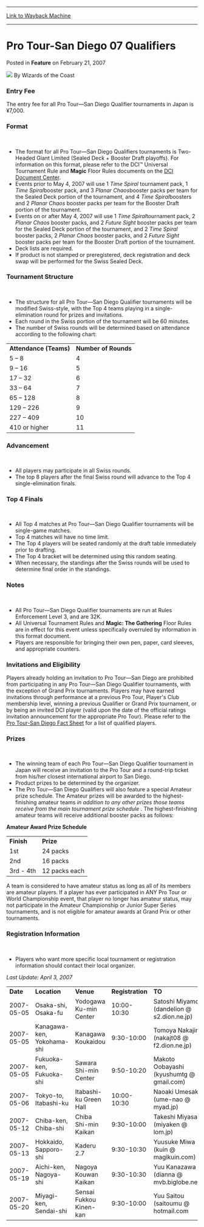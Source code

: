 
---
[Link to Wayback Machine](https://web.archive.org/web/20211027202320/https://magic.wizards.com/en/articles/archive/feature/pro-tour-san-diego-07-qualifiers-2007-02-21)

[_metadata_:wayback_url]:- "https://magic.wizards.com/en/articles/archive/feature/pro-tour-san-diego-07-qualifiers-2007-02-21"
[_metadata_:wayback_raw_url]:- "https://web.archive.org/web/20211027202320id_/https://magic.wizards.com/en/articles/archive/feature/pro-tour-san-diego-07-qualifiers-2007-02-21"
[_metadata_:wayback_capture_timestamp]:- "2021-10-27 20:23:20+00:00"
[_metadata_:description]:- "Entry Fee The entry fee for all Pro Tour—San Diego Qualifier tournaments in Japan is ¥7,000. Format The format for all Pro Tour—San Diego Qualifiers tournaments is Two-Headed Giant Limited (Sealed Deck + Booster Draft playoffs). For information on this format, please refer to the DCI™ Universal Tournament Rule and Magic Floor Rules documents on the DCI Document Center."
[_metadata_:generator]:- "Drupal 7 (http://drupal.org)"
---


Pro Tour-San Diego 07 Qualifiers
================================



 Posted in **Feature**
 on February 21, 2007 






![](https://media.magic.wizards.com/styles/auth_small/public/images/person/wizards_author.jpg)
By Wizards of the Coast












### Entry Fee


The entry fee for all Pro Tour—San Diego Qualifier tournaments in Japan is ¥7,000.


### Format


 


* The format for all Pro Tour—San Diego Qualifiers tournaments is Two-Headed Giant Limited (Sealed Deck + Booster Draft playoffs). For information on this format, please refer to the DCI™ Universal Tournament Rule and **Magic** Floor Rules documents on the [DCI Document Center](http://www.thedci.com/docs).
* Events prior to May 4, 2007 will use 1 *Time Spiral* tournament pack, 1 *Time Spiral*booster pack, and 3 *Planar Chaos*booster packs per team for the Sealed Deck portion of the tournament, and 4 *Time Spiral*boosters and 2 *Planar Chaos* booster packs per team for the Booster Draft portion of the tournament.
* Events on or after May 4, 2007 will use 1 *Time Spiral*tournament pack, 2 *Planar Chaos* booster packs, and 2 *Future Sight* booster packs per team for the Sealed Deck portion of the tournament, and 2 *Time Spiral* booster packs, 2 *Planar Chaos* booster packs, and 2 *Future Sight* booster packs per team for the Booster Draft portion of the tournament.
* Deck lists are required.
* If product is not stamped or preregistered, deck registration and deck swap will be performed for the Swiss Sealed Deck.

### Tournament Structure


 


* The structure for all Pro Tour—San Diego Qualifier tournaments will be modified Swiss-style, with the Top 4 teams playing in a single-elimination round for prizes and invitations.
* Each round in the Swiss portion of the tournament will be 60 minutes.
* The number of Swiss rounds will be determined based on attendance according to the following chart:



|  |  |
| --- | --- |
| **Attendance (Teams)** | **Number of Rounds** |
| 5 – 8 | 4 |
| 9 – 16 | 5 |
| 17 – 32 | 6 |
| 33 – 64 | 7 |
| 65 – 128 | 8 |
| 129 – 226 | 9 |
| 227 – 409 | 10 |
| 410 or higher | 11 |

### Advancement


 


* All players may participate in all Swiss rounds.
* The top 8 players after the final Swiss round will advance to the Top 4 single-elimination finals.

### Top 4 Finals


 


* All Top 4 matches at Pro Tour—San Diego Qualifier tournaments will be single-game matches.
* Top 4 matches will have no time limit.
* The Top 4 players will be seated randomly at the draft table immediately prior to drafting.
* The Top 4 bracket will be determined using this random seating.
* When necessary, the standings after the Swiss rounds will be used to determine final order in the standings.

### Notes


 


* All Pro Tour—San Diego Qualifier tournaments are run at Rules Enforcement Level 3, and are 32K.
* All Universal Tournament Rules and **Magic: The Gathering** Floor Rules are in effect for this event unless specifically overruled by information in this format document.
* Players are responsible for bringing their own pen, paper, card sleeves, and appropriate counters.

### Invitations and Eligibility


Players already holding an invitation to Pro Tour—San Diego are prohibited from participating in any Pro Tour—San Diego Qualifier tournaments, with the exception of Grand Prix tournaments. Players may have earned invitations through performance at a previous Pro Tour, Player's Club membership level, winning a previous Qualifier or Grand Prix tournament, or by being an invited DCI player (valid upon the date of the official ratings invitation announcement for the appropriate Pro Tour). Please refer to the [Pro Tour-San Diego Fact Sheet](http://archive.wizards.com/Magic/Magazine/Article.aspx?x=protour/sandiego07facts) for a list of qualified players.


### Prizes


 


* The winning team of each Pro Tour—San Diego Qualifier tournament in Japan will receive an invitation to the Pro Tour and a round-trip ticket from his/her closest international airport to San Diego.
* Product prizes to be determined by the organizer.
* The Pro Tour—San Diego Qualifiers will also feature a special Amateur prize schedule. The Amateur prizes will be awarded to the highest-finishing amateur teams *in addition to any other prizes those teams receive from the main tournament prize schedule* . The highest-finishing amateur teams will receive additional booster packs as follows:

**Amateur Award Prize Schedule**




|  |  |
| --- | --- |
| **Finish** | **Prize** |
| 1st | 24 packs |
| 2nd | 16 packs |
| 3rd - 4th | 12 packs each |

A team is considered to have amateur status as long as all of its members are amateur players. If a player has ever participated in ANY Pro Tour or World Championship event, that player no longer has amateur status, may not participate in the Amateur Championship or Junior Super Series tournaments, and is not eligible for amateur awards at Grand Prix or other tournaments.


### Registration Information


 


* Players who want more specific local tournament or registration information should contact their local organizer.

*Last Update: April 3, 2007*




|  |  |  |  |  |  |
| --- | --- | --- | --- | --- | --- |
| **Date** | **Location** | **Venue** | **Registration** | **TO** | **Website** |
| 2007-05-05 | Osaka-shi, Osaka-fu | Yodogawa Ku-min Center | 10:00-10:30 | Satoshi Miyamoto (dandelion @ s2.dion.ne.jp) | [Website](http://www.city.osaka.jp/shimin/shisetu/01/yodo.html) |
| 2007-05-05 | Kanagawa-ken, Yokohama-shi | Kanagawa Koukaidou | 9:30-10:00 | Tomoya Nakajima (nakajt08 @ f2.dion.ne.jp) | [Website](http://www.city.yokohama.jp/me/kanagawa/guide/genre/bunka/shisetsu/equ12.html) |
| 2007-05-05 | Fukuoka-ken, Fukuoka-shi | Sawara Shi-min Center | 9:50-10:20 | Makoto Oobayashi (kyushumtg @ gmail.com) | [Website](http://www.m-m21.com/hall.htm) |
| 2007-05-06 | Tokyo-to, Itabashi-ku | Itabashi-ku Green Hall | 10:00-10:30 | Naoaki Umesaki (ume-nao @ myad.jp) | [Website](http://www.city.itabashi.tokyo.jp/bkaikan/map.htm) |
| 2007-05-12 | Chiba-ken, Chiba-shi | Chiba Shi-min Kaikan | 9:30-10:00 | Takeshi Miyasaka (miyaken @ lom.jp) | [Website](http://www.f-cp.jp/shimin/index.html) |
| 2007-05-13 | Hokkaido, Sapporo-shi | Kaderu 2.7 | 9:30-10:30 | Yuusuke Miwa (kuin @ magikuin.com) | [Website](http://www.kaderu27.or.jp/) |
| 2007-05-19 | Aichi-ken, Nagoya-shi | Nagoya Kouwan Kaikan | 9:30-10:30 | Yuu Kanazawa (dianna @ mvb.biglobe.ne.jp) | [Website](http://www.nagoyaminato.or.jp/hall/) |
| 2007-05-20 | Miyagi-ken, Sendai-shi | Sensai Fukkou Kinen-kan | 9:30-10:00 | Yuu Saitou (saitoumu @ hotmail.com | [Website](http://www.stks.city.sendai.jp/hito/WebPages/sisetu/sensai/index.html) |







